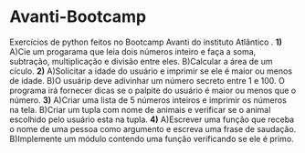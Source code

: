 # Avanti-Bootcamp
 Exercícios de python feitos no Bootcamp Avanti do instituto Atlântico .
 **1)** 
   A)Cie um progarama que leia dois números inteiro e faça a soma, subtração, multiplicação e divisão entre eles.
   B)Calcular a área de um cículo.
  **2)** 
   A)Solicitar a idade do usuário e imprimir se ele é maior ou menos de idade.
   B)O usuárip deve adivinhar um número secreto entre 1 e 100. O programa irá fornecer dicas se o palpite do usuário é maior ou menos que o número.
   **3)** 
   A)Criar uma lista de 5 números inteiros e imprimir os números na tela.
   B)Criar um tupla com nome de animais e verificar se o animal escolhido pelo usuário esta na tupla.
   **4)** 
   A)Escrever uma função que receba o nome de uma pessoa como argumento e escreva uma frase de saudação.
   B)Implemente um módulo contendo uma função verificando se ele é primo.
  
